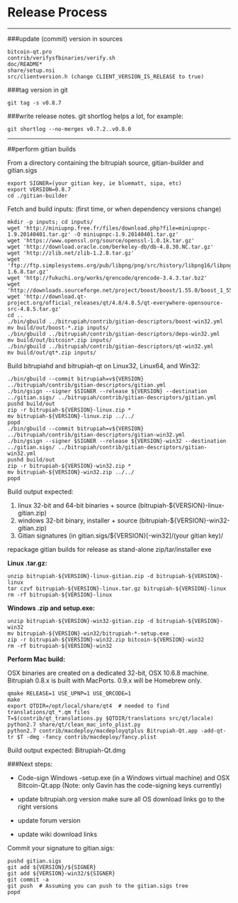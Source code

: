 Release Process
====================

* * *

###update (commit) version in sources


	bitcoin-qt.pro
	contrib/verifysfbinaries/verify.sh
	doc/README*
	share/setup.nsi
	src/clientversion.h (change CLIENT_VERSION_IS_RELEASE to true)

###tag version in git

	git tag -s v0.8.7

###write release notes. git shortlog helps a lot, for example:

	git shortlog --no-merges v0.7.2..v0.8.0

* * *

##perform gitian builds

 From a directory containing the bitrupiah source, gitian-builder and gitian.sigs
  
	export SIGNER=(your gitian key, ie bluematt, sipa, etc)
	export VERSION=0.8.7
	cd ./gitian-builder

 Fetch and build inputs: (first time, or when dependency versions change)

	mkdir -p inputs; cd inputs/
	wget 'http://miniupnp.free.fr/files/download.php?file=miniupnpc-1.9.20140401.tar.gz' -O miniupnpc-1.9.20140401.tar.gz'
	wget 'https://www.openssl.org/source/openssl-1.0.1k.tar.gz'
	wget 'http://download.oracle.com/berkeley-db/db-4.8.30.NC.tar.gz'
	wget 'http://zlib.net/zlib-1.2.8.tar.gz'
	wget 'ftp://ftp.simplesystems.org/pub/libpng/png/src/history/libpng16/libpng-1.6.8.tar.gz'
	wget 'http://fukuchi.org/works/qrencode/qrencode-3.4.3.tar.bz2'
	wget 'http://downloads.sourceforge.net/project/boost/boost/1.55.0/boost_1_55_0.tar.bz2'
	wget 'http://download.qt-project.org/official_releases/qt/4.8/4.8.5/qt-everywhere-opensource-src-4.8.5.tar.gz'
	cd ..
	./bin/gbuild ../bitrupiah/contrib/gitian-descriptors/boost-win32.yml
	mv build/out/boost-*.zip inputs/
	./bin/gbuild ../bitrupiah/contrib/gitian-descriptors/deps-win32.yml
	mv build/out/bitcoin*.zip inputs/
	./bin/gbuild ../bitrupiah/contrib/gitian-descriptors/qt-win32.yml
	mv build/out/qt*.zip inputs/

 Build bitrupiahd and bitrupiah-qt on Linux32, Linux64, and Win32:
  
	./bin/gbuild --commit bitrupiah=v${VERSION} ../bitrupiah/contrib/gitian-descriptors/gitian.yml
	./bin/gsign --signer $SIGNER --release ${VERSION} --destination ../gitian.sigs/ ../bitrupiah/contrib/gitian-descriptors/gitian.yml
	pushd build/out
	zip -r bitrupiah-${VERSION}-linux.zip *
	mv bitrupiah-${VERSION}-linux.zip ../../
	popd
	./bin/gbuild --commit bitrupiah=v${VERSION} ../bitrupiah/contrib/gitian-descriptors/gitian-win32.yml
	./bin/gsign --signer $SIGNER --release ${VERSION}-win32 --destination ../gitian.sigs/ ../bitrupiah/contrib/gitian-descriptors/gitian-win32.yml
	pushd build/out
	zip -r bitrupiah-${VERSION}-win32.zip *
	mv bitrupiah-${VERSION}-win32.zip ../../
	popd

  Build output expected:

  1. linux 32-bit and 64-bit binaries + source (bitrupiah-${VERSION}-linux-gitian.zip)
  2. windows 32-bit binary, installer + source (bitrupiah-${VERSION}-win32-gitian.zip)
  3. Gitian signatures (in gitian.sigs/${VERSION}[-win32]/(your gitian key)/

repackage gitian builds for release as stand-alone zip/tar/installer exe

**Linux .tar.gz:**

	unzip bitrupiah-${VERSION}-linux-gitian.zip -d bitrupiah-${VERSION}-linux
	tar czvf bitrupiah-${VERSION}-linux.tar.gz bitrupiah-${VERSION}-linux
	rm -rf bitrupiah-${VERSION}-linux

**Windows .zip and setup.exe:**

	unzip bitrupiah-${VERSION}-win32-gitian.zip -d bitrupiah-${VERSION}-win32
	mv bitrupiah-${VERSION}-win32/bitrupiah-*-setup.exe .
	zip -r bitrupiah-${VERSION}-win32.zip bitcoin-${VERSION}-win32
	rm -rf bitrupiah-${VERSION}-win32

**Perform Mac build:**

  OSX binaries are created on a dedicated 32-bit, OSX 10.6.8 machine.
  Bitrupiah 0.8.x is built with MacPorts.  0.9.x will be Homebrew only.

	qmake RELEASE=1 USE_UPNP=1 USE_QRCODE=1
	make
	export QTDIR=/opt/local/share/qt4  # needed to find translations/qt_*.qm files
	T=$(contrib/qt_translations.py $QTDIR/translations src/qt/locale)
	python2.7 share/qt/clean_mac_info_plist.py
	python2.7 contrib/macdeploy/macdeployqtplus Bitrupiah-Qt.app -add-qt-tr $T -dmg -fancy contrib/macdeploy/fancy.plist

 Build output expected: Bitrupiah-Qt.dmg

###Next steps:

* Code-sign Windows -setup.exe (in a Windows virtual machine) and
  OSX Bitcoin-Qt.app (Note: only Gavin has the code-signing keys currently)

* update bitrupiah.org version
  make sure all OS download links go to the right versions

* update forum version

* update wiki download links

Commit your signature to gitian.sigs:

	pushd gitian.sigs
	git add ${VERSION}/${SIGNER}
	git add ${VERSION}-win32/${SIGNER}
	git commit -a
	git push  # Assuming you can push to the gitian.sigs tree
	popd

